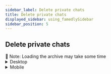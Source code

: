 ```yaml
---
sidebar_label: Delete private chats
title: Delete private chats
displayed_sidebar: using_famedlySidebar
sidebar_position: 5
---
```

## Delete private chats

<aside>
🚧 Note: Loading the archive may take some time

</aside>
    
<details>
<summary>Desktop</summary>

1. Click on your **profile picture or name initials** to the right of the filter field to open the settings.
2. Click on **Archive**.
3. Click ☑ in the top right corner of the screen.
4. Select one or more private chats you want to delete.
5. Click 🗑.
6. Click **Yes.**

</details>

    
<details>
<summary>Mobile</summary>

1. Tap **Profile Picture or Name Initials** at the top right of the screen to open the settings.
2. Tap **Archive**.
3. Tap **Empty archive**.
4. Tap **Delete** to remove all private chats & group chats.

</details>